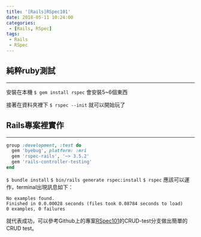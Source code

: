 ```yaml
---
title: '[Rails]RSpec101'
date: 2018-05-11 10:24:00
categories:
 - [Rails, RSpec]
tags:
 - Rails
 - RSpec
---
```

## 純粹ruby測試
---
安裝在本機
`$ gem install rspec`
會安裝5~6個東西

接著在資料夾裡下
`$ rspec --init`
就可以開始玩了

## Rails專案裡實作
---
``` ruby Gemfile
group :development, :test do
  gem 'byebug', platform: :mri
  gem 'rspec-rails', '~> 3.5.2'
  gem 'rails-controller-testing'
end
```
`$ bundle install`
`$ bin/rails generate rspec:install`
`$ rspec`
應該可以運作，terminal出現訊息如下：
```
No examples found.
Finished in 0.0.00028 seconds (files took 0.08784 seconds to load)
0 examples, 0 failures
```

就代表成功，可以參考Github上的專案[RSpec101](https://github.com/myohmy10420/RSpec101/tree/CRUD-test)的CRUD-test分支做出簡單的CRUD test。
